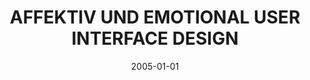 ---
abstract: ''
authors:
- Werner Breitfuss
date: '2005-01-01'
featured: false
links:
- name: Publik
  url: https://publik.tuwien.ac.at/showentry.php?ID=139666&lang=1
publication_types:
- '7'
publishDate: '2005-01-01'
title: AFFEKTIV UND EMOTIONAL USER INTERFACE DESIGN
url_pdf: ''
---
